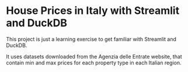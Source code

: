 # House Prices in Italy with Streamlit and DuckDB

This project is just a learning exercise to get familiar with Streamlit and DuckDB.

It uses datasets downloaded from the Agenzia delle Entrate website, that contain min and max prices for each property type in each Italian region.

